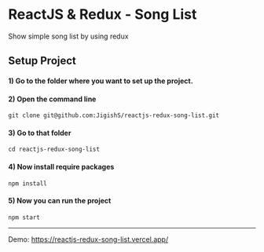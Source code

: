 # ReactJS & Redux - Song List
Show simple song list by using redux

## Setup Project
#### 1) Go to the folder where you want to set up the project.
#### 2) Open the command line
```
git clone git@github.com:JigishS/reactjs-redux-song-list.git
```
#### 3) Go to that folder
```
cd reactjs-redux-song-list
```
#### 4) Now install require packages
```
npm install
```
#### 5) Now you can run the project
```
npm start
```

***

Demo: https://reactjs-redux-song-list.vercel.app/